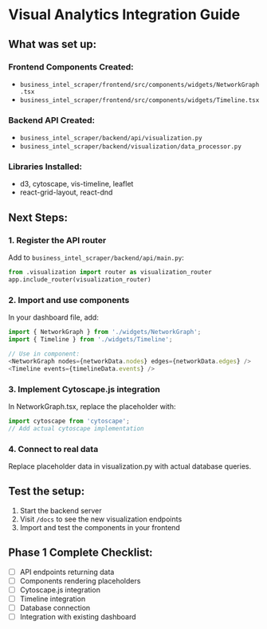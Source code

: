 # Visual Analytics Integration Guide

## What was set up:

### Frontend Components Created:
- `business_intel_scraper/frontend/src/components/widgets/NetworkGraph.tsx`
- `business_intel_scraper/frontend/src/components/widgets/Timeline.tsx`

### Backend API Created:
- `business_intel_scraper/backend/api/visualization.py`
- `business_intel_scraper/backend/visualization/data_processor.py`

### Libraries Installed:
- d3, cytoscape, vis-timeline, leaflet
- react-grid-layout, react-dnd

## Next Steps:

### 1. Register the API router
Add to `business_intel_scraper/backend/api/main.py`:
```python
from .visualization import router as visualization_router
app.include_router(visualization_router)
```

### 2. Import and use components
In your dashboard file, add:
```typescript
import { NetworkGraph } from './widgets/NetworkGraph';
import { Timeline } from './widgets/Timeline';

// Use in component:
<NetworkGraph nodes={networkData.nodes} edges={networkData.edges} />
<Timeline events={timelineData.events} />
```

### 3. Implement Cytoscape.js integration
In NetworkGraph.tsx, replace the placeholder with:
```typescript
import cytoscape from 'cytoscape';
// Add actual cytoscape implementation
```

### 4. Connect to real data
Replace placeholder data in visualization.py with actual database queries.

## Test the setup:
1. Start the backend server
2. Visit `/docs` to see the new visualization endpoints
3. Import and test the components in your frontend

## Phase 1 Complete Checklist:
- [ ] API endpoints returning data
- [ ] Components rendering placeholders
- [ ] Cytoscape.js integration
- [ ] Timeline integration
- [ ] Database connection
- [ ] Integration with existing dashboard

